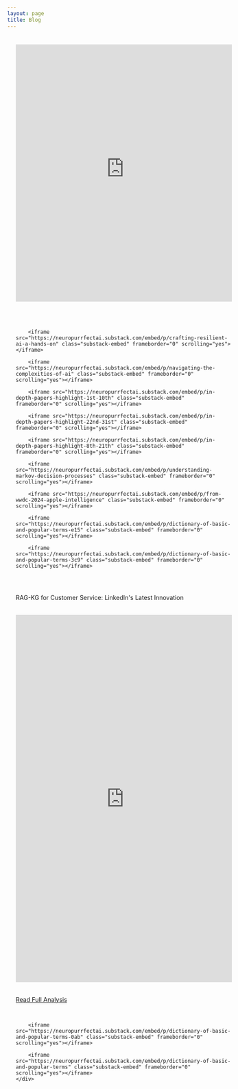 ```yaml
---
layout: page
title: Blog
---
```


<style>
.linkedin-post-container {
    margin: 2rem 0;
    display: flex;
    justify-content: center;
    width: 100%;
}

/* Make it responsive */
@media (max-width: 520px) {
    .linkedin-post-container iframe {
        width: 100%;
        height: 600px;
    }
}

.blog-container {
    max-width: 1700px;
    margin: 0 auto;
    padding: 20px;
}

.blog-grid {
    display: grid;
    grid-template-columns: repeat(2, 1fr);
    gap: 30px;
}

/* Increased height for full preview visibility */
.substack-embed {
    width: 100% !important;
    height: 600px !important; /* Increased from 320px to 600px */
    /*border: 1px solid #EEE;*/
    background: white;
    margin-bottom: 20px;
}

@media (max-width: 1200px) {
    .blog-grid {
        grid-template-columns: 1fr;
    }
}
</style>

<div class="blog-container">
    <div class="blog-grid">
        <iframe src="https://neuropurrfectai.substack.com/embed/p/deepseek-r1-a-new-era-in-deep-thinking" class="substack-embed" frameborder="0" scrolling="yes"></iframe>

        <iframe src="https://neuropurrfectai.substack.com/embed/p/crafting-resilient-ai-a-hands-on" class="substack-embed" frameborder="0" scrolling="yes"></iframe>

        <iframe src="https://neuropurrfectai.substack.com/embed/p/navigating-the-complexities-of-ai" class="substack-embed" frameborder="0" scrolling="yes"></iframe>

        <iframe src="https://neuropurrfectai.substack.com/embed/p/in-depth-papers-highlight-1st-10th" class="substack-embed" frameborder="0" scrolling="yes"></iframe>

        <iframe src="https://neuropurrfectai.substack.com/embed/p/in-depth-papers-highlight-22nd-31st" class="substack-embed" frameborder="0" scrolling="yes"></iframe>

        <iframe src="https://neuropurrfectai.substack.com/embed/p/in-depth-papers-highlight-8th-21th" class="substack-embed" frameborder="0" scrolling="yes"></iframe>

        <iframe src="https://neuropurrfectai.substack.com/embed/p/understanding-markov-decision-processes" class="substack-embed" frameborder="0" scrolling="yes"></iframe>

        <iframe src="https://neuropurrfectai.substack.com/embed/p/from-wwdc-2024-apple-intelligence" class="substack-embed" frameborder="0" scrolling="yes"></iframe>

        <iframe src="https://neuropurrfectai.substack.com/embed/p/dictionary-of-basic-and-popular-terms-e15" class="substack-embed" frameborder="0" scrolling="yes"></iframe>

        <iframe src="https://neuropurrfectai.substack.com/embed/p/dictionary-of-basic-and-popular-terms-3c9" class="substack-embed" frameborder="0" scrolling="yes"></iframe>

 <div class="post-embed">
    <div class="substack-post-embed">
        <p lang="en">RAG-KG for Customer Service: LinkedIn's Latest Innovation</p>
        <div class="linkedin-post-container">
            <iframe 
                src="https://www.linkedin.com/embed/feed/update/urn:li:share:7190992877517262849" 
                height="857" 
                width="504" 
                frameborder="0" 
                allowfullscreen="" 
                title="Embedded LinkedIn post">
            </iframe>
        </div>
        <a data-post-link href="https://www.linkedin.com/posts/linhnguyenkhanh_knowledgegraph-ragllm-genai-activity-7190992877517262849-FF2U/">Read Full Analysis</a>
    </div>
</div>

        <iframe src="https://neuropurrfectai.substack.com/embed/p/dictionary-of-basic-and-popular-terms-0ab" class="substack-embed" frameborder="0" scrolling="yes"></iframe>

        <iframe src="https://neuropurrfectai.substack.com/embed/p/dictionary-of-basic-and-popular-terms" class="substack-embed" frameborder="0" scrolling="yes"></iframe>
    </div>
</div>